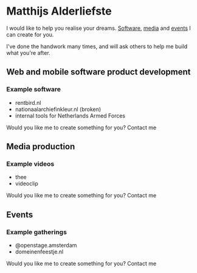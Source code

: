 # Matthijs Alderliefste
I would like to help you realise your dreams. [Software](#web-and-mobile-software-product-development), [media](#media-production) and [events](#events) I can create for you.

I've done the handwork many times, and will ask others to help me build what you're after. 

## Web and mobile software product development
### Example software
- rentbird.nl
- nationaalarchiefinkleur.nl (broken)
- internal tools for Netherlands Armed Forces

Would you like me to create something for you? Contact me

## Media production
### Example videos
- thee
- videoclip

Would you like me to create something for you? Contact me

## Events
### Example gatherings
- @openstage.amsterdam
- domeinenfeestje.nl

Would you like me to create something for you? Contact me
